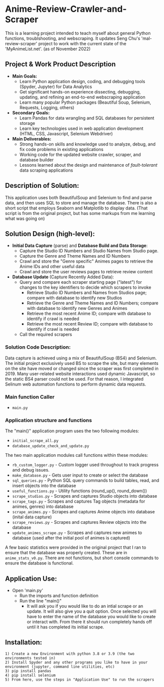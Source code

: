 # Anime-Review-Crawler-and-Scraper
 This is a learning project intended to teach myself about general Python functions, troublshooting, and webscraping.  It updates Seng Chu's 'mal-review-scraper' project to work with the current state of the 'MyAnimeList.net'. (as of November 2022)

## **Project & Work Product Description**
- **Main Goals:** 
  - Learn Python application design, coding, and debugging tools (Spyder, Jupyter) for Data Analytics 
  - Get significant hands-on experience dissecting, debugging, updating, and refining an end-to-end webscraping application
  - Learn many popular Python packages (Beautiful Soup, Selenium, Requests, Logging, others)
- **Secondary Goals:**
  - Learn Pandas for data wrangling and SQL databases for persistent storage
  - Learn key technologies used in web application development (HTML, CSS, Javascript, Selenium Webdriver)
- **Main Deliverables:** 
  - Strong hands-on skills and knowledge used to analyze, debug, and fix code problems in existing applications
  - Working code for the updated website crawler, scraper, and database builder
  - Lessons learned about the design and maintenance of *fault-tolerant* data scraping applications
  
## Description of Solution:
This application uses both BeautifulSoup and Selenium to find and parse data, and then uses SQL to store and manage the database.  There is also a short script that employs Seaborn and Matplotlib to display data.  (That script is from the original project, but has some markups from me learning what was going on)

## Solution Design (high-level):
- **Initial Data Capture** (parse) and **Database Build and Data Storage**:
  - Capture the Studio ID Numbers and Studio Names from Studio page.
  - Capture the Genre and Theme Names and ID Numbers
  - Crawl and store the "Genre specific" Animes pages to retrieve the Anime IDs and other useful data
  - Crawl and store the user reviews pages to retrieve review content
- **Database Update** (Capture Recently Added Data):
  - Query and compare each scraper starting page ("latest") for changes to the key identifiers to decide which scrapers to invoke
    - Retrieve Studio ID Numbers and Names from Studios page; compare with database to identify new Studios
    - Retrieve the Genre and Theme Names and ID Numbers; compare with database to identify new Genres and Animes
    - Retrieve the most recent Anime ID; compare with database to identify if crawl is needed
    - Retrieve the most recent Review ID; compare with database to identify if crawl is needed
  - Call the required scrapers
  
### Solution Code Description: 
Data capture is achieved using a mix of BeautifulSoup (BS4) and Selenium.  The initial project exclusively used BS to scrape the site, but many elements on the site have moved or changed since the scraper was first completed in 2019.  Many user-related website interactions used dynamic Javascript, so the static BS4 parser could not be used.  For that reason, I integrated Selinum web automation functions to perform dynamic data requests.


### Main function Caller
- `main.py`

### Application structure and functions       
The "main()" application program uses the two following modules:
- `initial_scrape_all.py`
- `database_update_check_and_update.py`

The two main application modules call functions within these modules:
- `rb_custom_logger.py` - Custom logger used throughout to track progress and debug issues.
- `make_database.py` - Gets user input to create or select the database 
- `sql_queries.py` - Python SQL query commands to build tables, read, and insert objects into the database
- `useful_functions.py` - Utility functions (round_up(), round_down())
- `scrape_studios.py` - Scrapes and captures Studio objects into database
- `scrape_tags.py` - Scrapes and captures Tag objects (metadata for animes, genres) into database 
- `scrape_animes.py` - Scrapes and captures Anime objects into database (inital data capture)
- `scrape_reviews.py` - Scrapes and captures Review objects into the database
- `update_animes_scrape.py` - Scrapes and captures new animes to database (used after the initial pool of animes is captured)

A few basic statistics were provided in the original project that I ran to ensure that the database was properly created.  These are in `anime_stats_v0.py`.  There are not functions, but short console commands to ensure the database is functional. 


## Application Use: 
- Open 'main.py'
    - Run the imports and function definition
    - Run the line "main()"
        - It will ask you if you would like to do an intial scrape or an update.  It will also give you a quit option.  Once selected you will have to enter the name of the database you would like to create or interact with.  From there it should run completely hands off until it has completed its initial scrape.
		
		
## Installation:
    1) Create a new Environment with python 3.8 or 3.9 (the two environments tested in)
    2) Install Spyder and any other programs you like to have in your environment (jupyter, command line utilities, etc)
    3) pip install pandas
    4) pip install selenium
    5) From here, use the steps in "Application Use" to run the scrapers